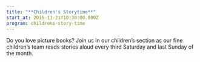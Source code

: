 ```yaml
---
title: "**Children's Storytime**"
start_at: 2015-11-21T10:30:00.000Z
program: childrens-story-time
---
```


Do you love picture books? Join us in our children’s section as our fine children’s team reads stories aloud every third Saturday and last Sunday of the month.